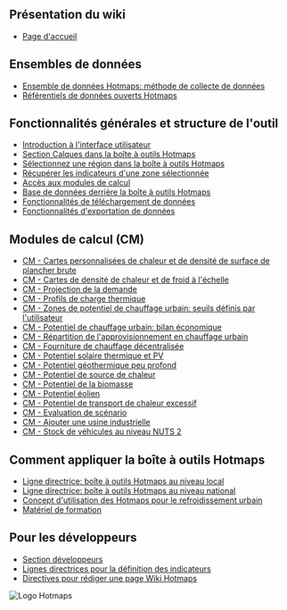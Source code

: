 <h2>Présentation du wiki</h2><ul><li> <a href="Home">Page d&#39;accueil</a></li></ul><h2> Ensembles de données</h2><ul><li> <a href="Hotmaps-data-set-method-of-data-collection">Ensemble de données Hotmaps: méthode de collecte de données</a></li><li> <a href="Hotmaps-open-data-repositories">Référentiels de données ouverts Hotmaps</a></li></ul><h2> Fonctionnalités générales et structure de l&#39;outil</h2><ul><li> <a href="Introduction-to-user-interface">Introduction à l&#39;interface utilisateur</a></li><li> <a href="Layers-section-in-the-Hotmaps-toolbox">Section Calques dans la boîte à outils Hotmaps</a></li><li> <a href="Select-a-region-in-the-Hotmaps-toolbox">Sélectionnez une région dans la boîte à outils Hotmaps</a></li><li> <a href="Retrieve-indicators-of-a-selected-area">Récupérer les indicateurs d&#39;une zone sélectionnée</a></li><li> <a href="Access-to-calculation-modules">Accès aux modules de calcul</a></li><li> <a href="Database-behind-the-Hotmaps-toolbox">Base de données derrière la boîte à outils Hotmaps</a></li><li> <a href="Data-upload-functionalities">Fonctionnalités de téléchargement de données</a></li><li> <a href="Data-export-functionalities">Fonctionnalités d&#39;exportation de données</a></li></ul><h2> Modules de calcul (CM)</h2><ul><li> <a href="CM-Customized-heat-and-floor-area-density-maps">CM - Cartes personnalisées de chaleur et de densité de surface de plancher brute</a></li><li> <a href="CM-Scale-heat-and-cool-density-maps">CM - Cartes de densité de chaleur et de froid à l&#39;échelle</a></li><li> <a href="CM-Demand-projection">CM - Projection de la demande</a></li><li> <a href="CM-Heat-load-profiles">CM - Profils de charge thermique</a></li><li> <a href="CM-District-heating-potential-areas-user-defined-thresholds">CM - Zones de potentiel de chauffage urbain: seuils définis par l&#39;utilisateur</a></li><li> <a href="CM-District-heating-potential-economic-assessment">CM - Potentiel de chauffage urbain: bilan économique</a></li><li> <a href="CM-District-heating-supply-dispatch">CM - Répartition de l&#39;approvisionnement en chauffage urbain</a></li><li> <a href="CM-Decentral-heating-supply">CM - Fourniture de chauffage décentralisée</a></li><li> <a href="CM-Solar-thermal-and-PV-potential">CM - Potentiel solaire thermique et PV</a></li><li> <a href="CM-Shallow-geothermal-potential">CM - Potentiel géothermique peu profond</a></li><li> <a href="CM-Heat-source-potential">CM - Potentiel de source de chaleur</a></li><li> <a href="CM-Biomass-potential">CM - Potentiel de la biomasse</a></li><li> <a href="CM-Wind-potential">CM - Potentiel éolien</a></li><li> <a href="CM-Excess-heat-transport-potential">CM - Potentiel de transport de chaleur excessif</a></li><li> <a href="CM-Scenario-assessment">CM - Evaluation de scénario</a></li><li> <a href="CM-Add-industry-plant">CM - Ajouter une usine industrielle</a></li><li> <a href="CM-Vehicle-stock-at-NUTS-2-level">CM - Stock de véhicules au niveau NUTS 2</a></li></ul><h2> Comment appliquer la boîte à outils Hotmaps</h2><ul><li> <a href="guide-local-and-municipal-levels">Ligne directrice: boîte à outils Hotmaps au niveau local</a></li><li> <a href="guide-national-level-comprehensive-assessment-eed">Ligne directrice: boîte à outils Hotmaps au niveau national</a></li><li> <a href="District-Cooling">Concept d&#39;utilisation des Hotmaps pour le refroidissement urbain</a></li><li> <a href="training-material">Matériel de formation</a></li></ul><h2> Pour les développeurs</h2><ul><li> <a href="Developers">Section développeurs</a></li><li> <a href="Guidelines-for-defining-indicators">Lignes directrices pour la définition des indicateurs</a></li><li> <a href="Guidelines-for-writing-a-Hotmaps-Wiki-page">Directives pour rédiger une page Wiki Hotmaps</a></li></ul><img alt="Logo Hotmaps" src="https://www.hotmaps-project.eu/wp-content/uploads/2017/02/logo.svg"/>